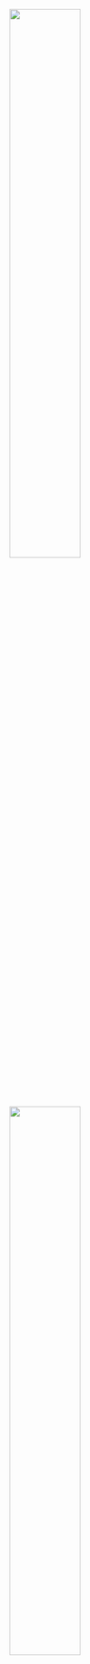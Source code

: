 
<p align="center" style="text-align: center;">
    <img width="400" style="width: 50% !important; max-width: 400px;" src="assets/getml_logo_dark.png#gh-dark-mode-only" />
    <img width="400" style="width: 50% !important; max-width: 400px;" src="assets/getml_logo.png#gh-light-mode-only" />
</p>

# getML - Automated Feature Engineering for Relational Data and Time Series

getML is a tool for automating feature engineering on relational data
and time series. Unlike similar tools, it includes a database engine 
that has been customized for this very purpose.

Because of this customized database engine, it is very fast. In fact, it is
between 60x to 1000x faster than other open-source tools for automated
feature engineering.


## Table of contents

- [Benchmarks](#benchmarks)
- [Example](#example)
- [Demo notebooks](#demo-notebooks)
- [Installation](#installation)
    - [Linux](#linux)
    - [Docker (for macOS, Windows or Linux)](#docker-for-macos-windows-or-linux)
- [Deinstallation](#deinstallation)
    - [Linux](#linux-1)
    - [Docker](#docker)
- [Compiling from source](#compiling-from-source)


## Benchmarks

We evaluated the performance of getML's FastProp algorithm against five other open-source tools for automated feature engineering: _tsflex_, _featuretools_, _tsfel_, _tsfresh_ and _kats_. The datasets used include:

1. Air Pollution | Hourly data on air pollution and weather in Beijing, China.
2. Interstate94 | Hourly data on traffic volume on the Interstate 94 from Minneapolis to St. Paul.
3. Dodgers | Five-minute measurements of traffic near Los Angeles, affected by games hosted by the LA Dodgers (an American baseball team).
4. Energy | Ten-minute measurements of the electricity consumption of a single household.
5. Tetouan | Ten-minute electricity consumption of three different zones in Tetouan City, Mexico

The plots shown below contain the *runtime per feature* calculated relative to the runtime per feature of the fastest approach. The fastest approach turns out to be the getML's FastProp, so it gets a value 1.

We observe that for all datasets, the features produced by the different tools are quite similar, but __getML is 60-1000 times faster than other open-source tools__. 

<p align="center">
    <img style="width: 80%" src="assets/benchmarks_plot_linear.png" />
</p>

In fact, the speed-up is so big that we need a logarithmic scale to even see the bar for getML.

<p align="center">
    <img style="width: 80%" src="assets/benchmarks_plot_log.png" />
</p>

Please refer to the benchmark folder in this repository, if you want to reproduce the results.

## Example 

Here is how you can build a complete Data Science pipeline for a time series problem with seasonalities with just a few lines of code:

```python
import getml

# Load the data.
traffic = getml.datasets.load_interstate94(roles=False, units=False)

# Set the roles, so getML knows what you want to predict
# and which columns you want to use.
traffic.set_role("ds", getml.data.roles.time_stamp)
traffic.set_role("holiday", getml.data.roles.categorical)
traffic.set_role("traffic_volume", getml.data.roles.target)

# Generate a train/test split using 2018/03/15 as the cutoff date.
split = getml.data.split.time(traffic, "ds", test=getml.data.time.datetime(2018, 3, 15))

# Set up the data:
# - We want to predict the traffic volume for the next hour.
# - We want to use data from the seven days before the reference date.
# - We want to use lagged targets (autocorrelated features are allowed).
time_series = getml.data.TimeSeries(
    population=traffic,
    split=split,
    time_stamps="ds",
    horizon=getml.data.time.hours(1),
    memory=getml.data.time.days(7),
    lagged_targets=True,
)

# The Seasonal preprocessor extracts seasonal
# components from the time stamps.
seasonal = getml.preprocessors.Seasonal()

# FastProp extracts features from the time series.
fast_prop = getml.feature_learning.FastProp(
    loss_function=getml.feature_learning.loss_functions.SquareLoss,
    num_threads=1,    
    num_features=20,
)

# Use XGBoost for the predictions (it comes out-of-the-box).
predictor = getml.predictors.XGBoostRegressor()

# Combine them all in a pipeline.
pipe = getml.pipeline.Pipeline(
    tags=["memory: 7d", "horizon: 1h", "fast_prop"],
    data_model=time_series.data_model,
    preprocessors=[seasonal],
    feature_learners=[fast_prop],
    predictors=[predictor],
)

# Fit on the train set and evaluate on the testing set.
pipe.fit(time_series.train)
pipe.score(time_series.test)
predictions = pipe.predict(time_series.test)
```

To see the full example, check out the Interstate94 notebook ([interstate94.ipynb](demo-notebooks/interstate94.ipynb)).

## Demo notebooks

To experience getML in action, the following example notebooks are provided in the [demo-notebooks](demo-notebooks) directory:

| Notebook                                                      | Prediction Type  | Population Size | Data Type   | Target  | Domain           | Difficulty | Comments                                        |
| ------------------------------------------------------------- | ---------------- | --------------- | ----------- |-------- | ---------------- | ---------- | --------------------------- |
| [adventure_works.ipynb](demo-notebooks/adventure_works.ipynb) | Classification   | 19,704          | Relational  | Churn   | Customer loyalty | Hard       | Good reference for a complex data model         |
| [formula1.ipynb](demo-notebooks/formula1.ipynb)               | Classification   | 31,578          | Relational  | Win     | Sports           | Medium     |                                                 |
| [loans.ipynb](demo-notebooks/loans.ipynb)                     | Classification   | 682             | Relational  | Default | Finance          | Easy       | Good notebook to get started on relational data |
| [interstate94.ipynb](demo-notebooks/interstate94.ipynb)       | Regression       | 24,096          | Time Series | Traffic | Transportation   | Easy       | Good notebook to get started on time series     |
| [robot.ipynb](demo-notebooks/robot.ipynb)                     | Regression       | 15,001          | Time Series | Force   | Robotics         | Medium     |                                                 |
| [seznam.ipynb](demo-notebooks/seznam.ipynb)                   | Regression       | 1,462,078       | Relational  | Volume  | E-commerce       | Medium     |                                                 |


## Installation

### Linux

Before the installation, make sure your Linux meets the following requirements:
- GLIBC 2.28 or above (check by using `ldd --version`)
- On Fedora 30, you need _libxcrypt-compat_. Install using: `yum install libxcrypt-compat`.
- Python 3.7 or above, _numpy_ and _pandas_ (for the Python API).


There are two components of the getML community edition: 
1. The getML engine | The C++ backend of getML
2. The Python API | Helps you interact with the getML engine

The getML engine can be installed by executing the following in a terminal:

```bash
# Downloads the tar file of the engine
wget https://static.getml.com/download/1.3.0/getml-1.3.0-community-edition-linux.tar.gz

# Extracts the tar file
tar -xf getml-1.3.0-community-edition-linux.tar.gz

# Changes directory 
cd getml-1.3.0-community-edition-linux

# Installs the engine
./getML install
```

The Python API can be installed from the Python Package Index by executing the following command in a terminal:

```bash
pip install getml
```

Alternatively, you install the API from this repository:

```bash
# Changes directory 
cd src/python-api

# Installs the python API
pip3 install .
```

### Docker (for macOS, Windows or Linux)

Before the installation, make sure your system meets the following requirements:

- [Docker](https://www.docker.com/) | On Linux, make sure that you follow these post-installation steps to run docker without root rights/sudo: https://docs.docker.com/engine/install/linux-postinstall/

- Bash | Pre-installed on Linux and macOS. For Windows, we recommend [Git Bash](https://gitforwindows.org/).

- [OpenSSL](https://www.openssl.org/) | Pre-installed on most systems.

Once the requirements are met, the following steps should be followed:

1. Download the getml community edition for Docker from the following URL: https://static.getml.com/download/1.3.0/getml-1.3.0-community-edition-docker.zip

2. Extract `getml-1.3.0-community-edition-docker.zip` in a folder.

3. Make sure that Docker (the Docker daemon) is running.

4. Execute `setup.sh`. On Windows, open the folder in which the zip file was extracted and just click on `setup.sh`. On macOS and Linux, do the following:

    ``` bash
    cd getml-1.3.0-community-edition-docker
    bash setup.sh # or ./setup.sh
    ```

    This will run the Dockerfile and setup your Docker image. It will also create a Docker volume called 'getml'.

5. Execute `run.sh`. On Windows, you can just click on `run.sh`. On macOS and Linux, do the following:

    ```bash
    bash run.sh # or ./run.sh
    ```

    This will run the Docker image. 

## Deinstallation

### Linux

You will have to remove the folder `.getML` from your home directory. In a terminal, execute: 
```
rm -r $HOME/.getML
```

### Docker

On Windows, you can just click on uninstall.sh.

On macOS and Linux, execute the following in a terminal:

```
bash uninstall.sh # or ./uninstall.sh
```


## Compiling from source

Because getML is a complicated software, we use Docker
for our build environment. If you want to compile it from source,
here is what you have to do:

On a Linux machine, install Docker (if you don't have a Linux
machine, we recommend https://multipass.run):

https://docs.docker.com/engine/install/ubuntu/

Also make sure that you follow the post-installation steps for Linux, so
can launch Docker without root rights:

https://docs.docker.com/engine/install/linux-postinstall/

Then, do the following:

```bash
# Go to the linux folder inside the repository
cd linux

# Set up the Docker container (you only have to do this once)
./build.sh init_docker

# Download and compile the dependencies - this will
# take a while (you only have to do this once)
./build.sh init

# Builds the package
./build.sh p

# Runs the newly built engine
./build.sh x
```

From now on, whenever you want to build a new
package, you can do that with one simple command:

```bash
./build.sh p
```

If you want to change the C++ code and then compile only the engine,
you can do the following:

```bash
./build.sh c
```

Likewise, if you want to change the Go code and then compile only the entrypoint,
you can do the following:

```bash
./build.sh app
```
